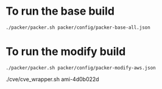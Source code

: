 # To run the base build

```./packer/packer.sh packer/config/packer-base-all.json```

# To run the modify build

```./packer/packer.sh packer/config/packer-modify-aws.json```

./cve/cve_wrapper.sh ami-4d0b022d



 

